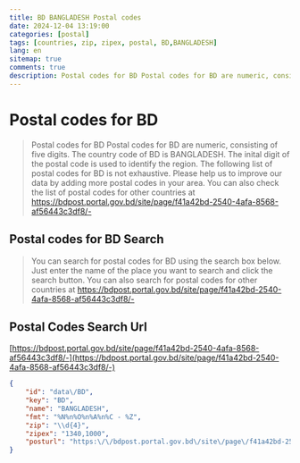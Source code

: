 ```yaml
---
title: BD BANGLADESH Postal codes 
date: 2024-12-04 13:19:00
categories: [postal]
tags: [countries, zip, zipex, postal, BD,BANGLADESH]
lang: en
sitemap: true
comments: true
description: Postal codes for BD Postal codes for BD are numeric, consisting of five digits. The country code of BD is BANGLADESH. The inital digit of the postal code is used to identify the region. The following list of postal codes for BD is not exhaustive. Please help us to improve our data by adding more postal codes in your area. You can also check the list of postal codes for other countries at https://bdpost.portal.gov.bd/site/page/f41a42bd-2540-4afa-8568-af56443c3df8/-
---
```


# Postal codes for BD
> Postal codes for BD Postal codes for BD are numeric, consisting of five digits. The country code of BD is BANGLADESH. The inital digit of the postal code is used to identify the region. The following list of postal codes for BD is not exhaustive. Please help us to improve our data by adding more postal codes in your area. You can also check the list of postal codes for other countries at https://bdpost.portal.gov.bd/site/page/f41a42bd-2540-4afa-8568-af56443c3df8/-

## Postal codes for BD Search 
> You can search for postal codes for BD using the search box below. Just enter the name of the place you want to search and click the search button. You can also search for postal codes for other countries at https://bdpost.portal.gov.bd/site/page/f41a42bd-2540-4afa-8568-af56443c3df8/-

## Postal Codes Search Url

[https://bdpost.portal.gov.bd/site/page/f41a42bd-2540-4afa-8568-af56443c3df8/-](https://bdpost.portal.gov.bd/site/page/f41a42bd-2540-4afa-8568-af56443c3df8/-)
```json
{
    "id": "data\/BD",
    "key": "BD",
    "name": "BANGLADESH",
    "fmt": "%N%n%O%n%A%n%C - %Z",
    "zip": "\\d{4}",
    "zipex": "1340,1000",
    "posturl": "https:\/\/bdpost.portal.gov.bd\/site\/page\/f41a42bd-2540-4afa-8568-af56443c3df8\/-"
}
```
